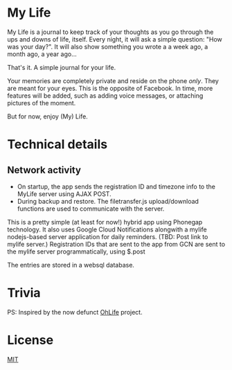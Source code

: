 # My Life

My Life is a journal to keep track of your thoughts as you go through the ups and downs of life, itself. 
Every night, it will ask a simple question: "How was your day?". It will also show something you wrote a a week ago, 
a month ago, a year ago... 

That's it. A simple journal for your life. 

Your memories are completely private and reside on the phone *only*. They are meant for your eyes. 
This is the opposite of Facebook. In time, more features will be added, such as adding voice messages, 
or attaching pictures of the moment. 

But for now, enjoy (My) Life.

# Technical details

## Network activity
- On startup, the app sends the registration ID and timezone info to the MyLife server using AJAX POST.
- During backup and restore. The filetransfer.js upload/download functions are used to communicate with the server.


This is a pretty simple (at least for now!) hybrid app using Phonegap technology. It also uses Google Cloud 
Notifications alongwith a mylife nodejs-based server application for daily reminders. (TBD: Post link to mylife 
server.) Registration IDs that are sent to the app from GCN are sent to the mylife server programmatically, using
$.post

The entries are stored in a websql database. 

# Trivia
PS: Inspired by the now defunct [OhLife](http://ohlife.com/index.php) project.

# License
[MIT](http://opensource.org/licenses/MIT)
